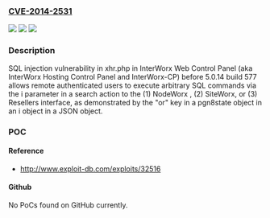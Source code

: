 ### [CVE-2014-2531](https://cve.mitre.org/cgi-bin/cvename.cgi?name=CVE-2014-2531)
![](https://img.shields.io/static/v1?label=Product&message=n%2Fa&color=blue)
![](https://img.shields.io/static/v1?label=Version&message=n%2Fa&color=blue)
![](https://img.shields.io/static/v1?label=Vulnerability&message=n%2Fa&color=brighgreen)

### Description

SQL injection vulnerability in xhr.php in InterWorx Web Control Panel (aka InterWorx Hosting Control Panel and InterWorx-CP) before 5.0.14 build 577 allows remote authenticated users to execute arbitrary SQL commands via the i parameter in a search action to the (1) NodeWorx , (2) SiteWorx, or (3) Resellers interface, as demonstrated by the "or" key in a pgn8state object in an i object in a JSON object.

### POC

#### Reference
- http://www.exploit-db.com/exploits/32516

#### Github
No PoCs found on GitHub currently.

